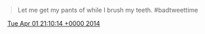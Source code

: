 > Let me get my pants of while I brush my teeth\. \#badtweettime

<img src="../../media/tweet.ico" width="12" /> [Tue Apr 01 21:10:14 +0000 2014](https://twitter.com/DromerDenker/status/451104271367696386)